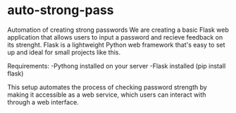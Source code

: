 # auto-strong-pass
Automation of creating  strong passwords
We are creating a basic Flask web application that allows users to input a password and recieve feedback on its strenght. 
Flask is a lightweight Python web framework that's easy to set up and ideal for small projects like this. 

Requirements:
-Pythong installed on your server
-Flask installed (pip install flask) 

This setup automates the process of checking password strength by making it accessible as a web service, 
which users can interact with through a web interface. 
